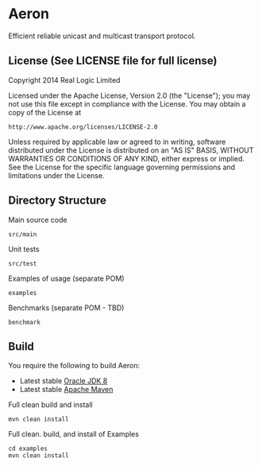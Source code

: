 Aeron
=====

Efficient reliable unicast and multicast transport protocol.

License (See LICENSE file for full license)
-------------------------------------------
Copyright 2014 Real Logic Limited

Licensed under the Apache License, Version 2.0 (the "License");
you may not use this file except in compliance with the License.
You may obtain a copy of the License at

    http://www.apache.org/licenses/LICENSE-2.0

Unless required by applicable law or agreed to in writing, software
distributed under the License is distributed on an "AS IS" BASIS,
WITHOUT WARRANTIES OR CONDITIONS OF ANY KIND, either express or implied.
See the License for the specific language governing permissions and
limitations under the License.

Directory Structure
-------------------

Main source code

    src/main

Unit tests

    src/test

Examples of usage (separate POM)

    examples

Benchmarks (separate POM - TBD)

    benchmark

Build
-----

You require the following to build Aeron:

* Latest stable [Oracle JDK 8](http://www.oracle.com/technetwork/java/)
* Latest stable [Apache Maven](http://maven.apache.org/)

Full clean build and install

    mvn clean install

Full clean. build, and install of Examples

    cd examples
    mvn clean install
